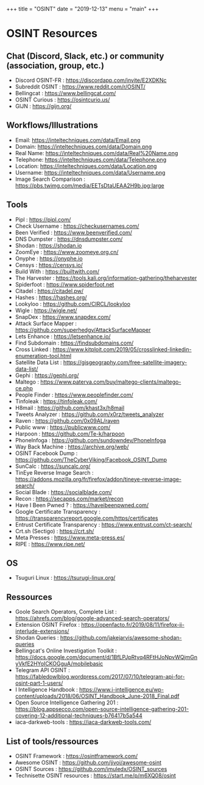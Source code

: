 +++
title = "OSINT"
date = "2019-12-13"
menu = "main"
+++

# OSINT Resources

## Chat (Discord, Slack, etc.) or community (association, group, etc.)

* Discord OSINT-FR : https://discordapp.com/invite/E2XDKNc 
* Subreddit OSINT : https://www.reddit.com/r/OSINT/
* Bellingcat : https://www.bellingcat.com/ 
* OSINT Curious : https://osintcurio.us/ 
* GIJN : https://gijn.org/ 

## Workflows/Illustrations

* Email: https://inteltechniques.com/data/Email.png
* Domain: https://inteltechniques.com/data/Domain.png
* Real Name: https://inteltechniques.com/data/Real%20Name.png
* Telephone: https://inteltechniques.com/data/Telephone.png
* Location: https://inteltechniques.com/data/Location.png
* Username: https://inteltechniques.com/data/Username.png
* Image Search Comparison : https://pbs.twimg.com/media/EETsDtaUEAA2H9b.jpg:large

## Tools

* Pipl : https://pipl.com/
* Check Username : https://checkusernames.com/ 
* Been Verified : https://www.beenverified.com/ 
* DNS Dumpster : https://dnsdumpster.com/ 
* Shodan : https://shodan.io
* ZoomEye : https://www.zoomeye.org.cn/
* Onyphe : https://onyphe.io
* Censys : https://censys.io/
* Build With : https://builtwith.com/
* The Harvester : https://tools.kali.org/information-gathering/theharvester
* Spiderfoot : https://www.spiderfoot.net
* Citadel : https://citadel.pw/
* Hashes : https://hashes.org/
* Lookyloo : https://github.com/CIRCL/lookyloo 
* Wigle : https://wigle.net/ 
* SnapDex : https://www.snapdex.com/ 
* Attack Surface Mapper : https://github.com/superhedgy/AttackSurfaceMapper 
* Lets Enhance : https://letsenhance.io/ 
* Find Subdomain : https://findsubdomains.com/ 
* Cross Linked : https://www.kitploit.com/2019/05/crosslinked-linkedin-enumeration-tool.html 
* Satellite Data List : https://gisgeography.com/free-satellite-imagery-data-list/
* Gephi : https://gephi.org/ 
* Maltego : https://www.paterva.com/buy/maltego-clients/maltego-ce.php 
* People Finder : https://www.peoplefinder.com/ 
* Tinfoleak : https://tinfoleak.com/
* H8mail : https://github.com/khast3x/h8mail 
* Tweets Analyzer : https://github.com/x0rz/tweets_analyzer 
* Raven : https://github.com/0x09AL/raven 
* Public www : https://publicwww.com/ 
* Harpoon : https://github.com/Te-k/harpoon 
* PhoneInfoga : https://github.com/sundowndev/PhoneInfoga 
* Way Back Machine : https://archive.org/web/
* OSINT Facebook Dump : https://github.com/TheCyberViking/Facebook_OSINT_Dump 
* SunCalc : https://suncalc.org/
* TinEye Reverse Image Search : https://addons.mozilla.org/fr/firefox/addon/tineye-reverse-image-search/
* Social Blade : https://socialblade.com/ 
* Recon : https://secapps.com/market/recon 
* Have I Been Pwned ? : https://haveibeenpwned.com/
* Google Certificate Transparency : https://transparencyreport.google.com/https/certificates
* Entrust Certificate Transparency : https://www.entrust.com/ct-search/
* Crt.sh (Sectigo) : https://crt.sh/
* Meta Presses : https://www.meta-press.es/
* RIPE : https://www.ripe.net/

## OS 

* Tsuguri Linux : https://tsurugi-linux.org/ 

## Ressources

* Goole Search Operators, Complete List : https://ahrefs.com/blog/google-advanced-search-operators/ 
* Extension OSINT Firefox : https://openfacto.fr/2019/08/11/firefox-ii-interlude-extensions/ 
* Shodan Queries : https://github.com/jakejarvis/awesome-shodan-queries
* Bellingcat's Online Investigation Toolkit : https://docs.google.com/document/d/1BfLPJpRtyq4RFtHJoNpvWQjmGnyVkfE2HYoICKOGguA/mobilebasic 
* Telegram API OSINT : https://fabledowlblog.wordpress.com/2017/07/10/telegram-api-for-osint-part-1-users/
* I Intelligence Handbook : https://www.i-intelligence.eu/wp-content/uploads/2018/06/OSINT_Handbook_June-2018_Final.pdf 
* Open Source Intelligence Gathering 201 : https://blog.appsecco.com/open-source-intelligence-gathering-201-covering-12-additional-techniques-b76417b5a544 
* iaca-darkweb-tools : https://iaca-darkweb-tools.com/ 


## List of tools/ressources

* OSINT Framework : https://osintframework.com/ 
* Awesome OSINT : https://github.com/jivoi/awesome-osint
* OSINT Sources : https://github.com/imuledx/OSINT_sources 
* Technisette OSINT resources : https://start.me/p/m6XQ08/osint
